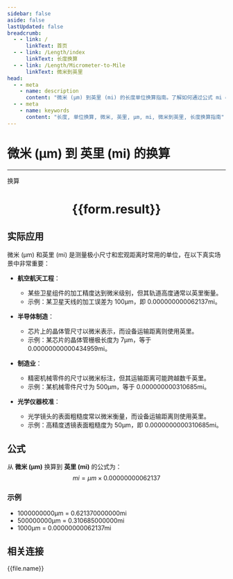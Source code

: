 ```yaml
---
sidebar: false
aside: false
lastUpdated: false
breadcrumb:
  - - link: /
      linkText: 首页
  - - link: /Length/index
      linkText: 长度换算
  - - link: /Length/Micrometer-to-Mile
      linkText: 微米到英里
head:
  - - meta
    - name: description
      content: "微米 (μm) 到英里 (mi) 的长度单位换算指南。了解如何通过公式 mi = μm × 0.00000000062137 换算为英里。"
  - - meta
    - name: keywords
      content: "长度, 单位换算, 微米, 英里, μm, mi, 微米到英里, 长度换算指南"
---
```

# 微米 (μm) 到 英里 (mi) 的换算
---
<script setup>
import { onMounted, reactive, inject, ref } from 'vue'
import { NButton, NForm, NFormItem, NInput, NInputNumber, NSelect, NCard, useMessage,NGrid ,NGi } from 'naive-ui'
import { defineClientComponent } from 'vitepress'
import { Length } from '../../files';

const convert = inject('convert')

const form = reactive({
  number: null,
  result: '',
})

const convertHandler = () => {
  if (form.number !== null && !isNaN(form.number)) {
    const convertedValue = parseFloat(form.number) * 0.00000000062137
    form.result = `${form.number}μm = ${convertedValue.toFixed(12)}mi`
  } else {
    form.result = '请输入有效的数值。'
  }
}
</script>

<n-form size="large" :model="form">
  <n-form-item label="微米 (μm)">
    <n-input-number v-model:value="form.number" placeholder="输入微米" style="width: 100%" />
  </n-form-item>
  <n-form-item>
    <n-button type="primary" @click="convertHandler" block>换算</n-button>
  </n-form-item>
</n-form>

<n-card  embedded :bordered="false" hoverable>
  <div  style="text-align:center">
    <h1>{{form.result}}</h1>
  </div>
</n-card>

## 实际应用

微米 (μm) 和英里 (mi) 是测量极小尺寸和宏观距离时常用的单位，在以下真实场景中非常重要：

- **航空航天工程**：
  - 某些卫星组件的加工精度达到微米级别，但其轨道高度通常以英里衡量。
  - 示例：某卫星天线的加工误差为 100μm，即 0.000000000062137mi。

- **半导体制造**：
  - 芯片上的晶体管尺寸以微米表示，而设备运输距离则使用英里。
  - 示例：某芯片的晶体管栅极长度为 7μm，等于 0.00000000000434959mi。

- **制造业**：
  - 精密机械零件的尺寸以微米标注，但其运输距离可能跨越数千英里。
  - 示例：某机械零件尺寸为 500μm，等于 0.000000000310685mi。

- **光学仪器校准**：
  - 光学镜头的表面粗糙度常以微米衡量，而设备运输距离则使用英里。
  - 示例：高精度透镜表面粗糙度为 50μm，即 0.0000000000310685mi。

## 公式

从 **微米 (μm)** 换算到 **英里 (mi)** 的公式为：
$$ mi = μm \times 0.00000000062137 $$

### 示例
- 1000000000μm = 0.621370000000mi
- 500000000μm = 0.310685000000mi
- 1000μm = 0.00000000062137mi

## 相关连接
<n-grid x-gap="12" :cols="4">
  <n-gi v-for="(file, index) in Length" :key="index">
    <n-button
      text
      tag="a"
      :href="file.path"
      type="primary"
    >
      {{file.name}}
    </n-button>
  </n-gi>
</n-grid>
